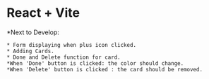 # React + Vite

\*Next to Develop:

    * Form displaying when plus icon clicked.
    * Adding Cards.
    * Done and Delete function for card.
    *When 'Done' button is clicked: the color should change.
    *When 'Delete' button is clicked : the card should be removed.
